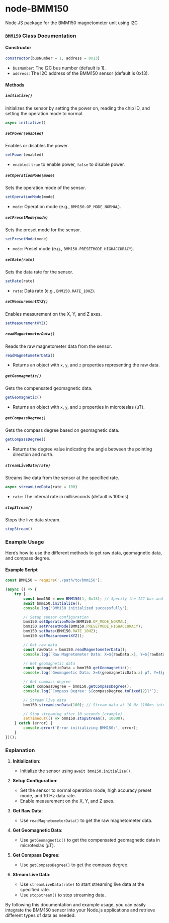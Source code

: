 # node-BMM150
Node JS package for the BMM150 magnetometer unit using I2C



### `BMM150` Class Documentation

#### Constructor

```javascript
constructor(busNumber = 1, address = 0x13)
```
- `busNumber`: The I2C bus number (default is 1).
- `address`: The I2C address of the BMM150 sensor (default is 0x13).

#### Methods

##### `initialize()`

Initializes the sensor by setting the power on, reading the chip ID, and setting the operation mode to normal.

```javascript
async initialize()
```

##### `setPower(enabled)`

Enables or disables the power.

```javascript
setPower(enabled)
```
- `enabled`: `true` to enable power, `false` to disable power.

##### `setOperationMode(mode)`

Sets the operation mode of the sensor.

```javascript
setOperationMode(mode)
```
- `mode`: Operation mode (e.g., `BMM150.OP_MODE_NORMAL`).

##### `setPresetMode(mode)`

Sets the preset mode for the sensor.

```javascript
setPresetMode(mode)
```
- `mode`: Preset mode (e.g., `BMM150.PRESETMODE_HIGHACCURACY`).

##### `setRate(rate)`

Sets the data rate for the sensor.

```javascript
setRate(rate)
```
- `rate`: Data rate (e.g., `BMM150.RATE_10HZ`).

##### `setMeasurementXYZ()`

Enables measurement on the X, Y, and Z axes.

```javascript
setMeasurementXYZ()
```

##### `readMagnetometerData()`

Reads the raw magnetometer data from the sensor.

```javascript
readMagnetometerData()
```
- Returns an object with `x`, `y`, and `z` properties representing the raw data.

##### `getGeomagnetic()`

Gets the compensated geomagnetic data.

```javascript
getGeomagnetic()
```
- Returns an object with `x`, `y`, and `z` properties in microteslas (µT).

##### `getCompassDegree()`

Gets the compass degree based on geomagnetic data.

```javascript
getCompassDegree()
```
- Returns the degree value indicating the angle between the pointing direction and north.

##### `streamLiveData(rate)`

Streams live data from the sensor at the specified rate.

```javascript
async streamLiveData(rate = 100)
```
- `rate`: The interval rate in milliseconds (default is 100ms).

##### `stopStream()`

Stops the live data stream.

```javascript
stopStream()
```

### Example Usage

Here’s how to use the different methods to get raw data, geomagnetic data, and compass degree.

#### Example Script

```javascript
const BMM150 = require('./path/to/bmm150');

(async () => {
    try {
        const bmm150 = new BMM150(1, 0x13); // Specify the I2C bus and address
        await bmm150.initialize();
        console.log('BMM150 initialized successfully');

        // Setup sensor configuration
        bmm150.setOperationMode(BMM150.OP_MODE_NORMAL);
        bmm150.setPresetMode(BMM150.PRESETMODE_HIGHACCURACY);
        bmm150.setRate(BMM150.RATE_10HZ);
        bmm150.setMeasurementXYZ();

        // Get raw data
        const rawData = bmm150.readMagnetometerData();
        console.log(`Raw Magnetometer Data: X=${rawData.x}, Y=${rawData.y}, Z=${rawData.z}`);

        // Get geomagnetic data
        const geomagneticData = bmm150.getGeomagnetic();
        console.log(`Geomagnetic Data: X=${geomagneticData.x} µT, Y=${geomagneticData.y} µT, Z=${geomagneticData.z} µT`);

        // Get compass degree
        const compassDegree = bmm150.getCompassDegree();
        console.log(`Compass Degree: ${compassDegree.toFixed(2)}°`);

        // Stream live data
        bmm150.streamLiveData(100); // Stream data at 10 Hz (100ms interval)

        // Stop streaming after 10 seconds (example)
        setTimeout(() => bmm150.stopStream(), 10000);
    } catch (error) {
        console.error('Error initializing BMM150:', error);
    }
})();
```

### Explanation

1. **Initialization**:
   - Initialize the sensor using `await bmm150.initialize()`.

2. **Setup Configuration**:
   - Set the sensor to normal operation mode, high accuracy preset mode, and 10 Hz data rate.
   - Enable measurement on the X, Y, and Z axes.

3. **Get Raw Data**:
   - Use `readMagnetometerData()` to get the raw magnetometer data.

4. **Get Geomagnetic Data**:
   - Use `getGeomagnetic()` to get the compensated geomagnetic data in microteslas (µT).

5. **Get Compass Degree**:
   - Use `getCompassDegree()` to get the compass degree.

6. **Stream Live Data**:
   - Use `streamLiveData(rate)` to start streaming live data at the specified rate.
   - Use `stopStream()` to stop streaming data.

By following this documentation and example usage, you can easily integrate the BMM150 sensor into your Node.js applications and retrieve different types of data as needed.
